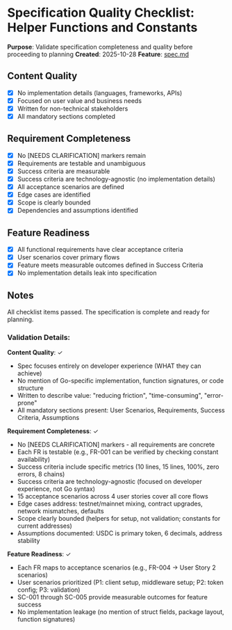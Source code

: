 # Specification Quality Checklist: Helper Functions and Constants

**Purpose**: Validate specification completeness and quality before proceeding to planning
**Created**: 2025-10-28
**Feature**: [spec.md](../spec.md)

## Content Quality

- [x] No implementation details (languages, frameworks, APIs)
- [x] Focused on user value and business needs
- [x] Written for non-technical stakeholders
- [x] All mandatory sections completed

## Requirement Completeness

- [x] No [NEEDS CLARIFICATION] markers remain
- [x] Requirements are testable and unambiguous
- [x] Success criteria are measurable
- [x] Success criteria are technology-agnostic (no implementation details)
- [x] All acceptance scenarios are defined
- [x] Edge cases are identified
- [x] Scope is clearly bounded
- [x] Dependencies and assumptions identified

## Feature Readiness

- [x] All functional requirements have clear acceptance criteria
- [x] User scenarios cover primary flows
- [x] Feature meets measurable outcomes defined in Success Criteria
- [x] No implementation details leak into specification

## Notes

All checklist items passed. The specification is complete and ready for planning.

### Validation Details:

**Content Quality**: ✓
- Spec focuses entirely on developer experience (WHAT they can achieve)
- No mention of Go-specific implementation, function signatures, or code structure
- Written to describe value: "reducing friction", "time-consuming", "error-prone"
- All mandatory sections present: User Scenarios, Requirements, Success Criteria, Assumptions

**Requirement Completeness**: ✓
- No [NEEDS CLARIFICATION] markers - all requirements are concrete
- Each FR is testable (e.g., FR-001 can be verified by checking constant availability)
- Success criteria include specific metrics (10 lines, 15 lines, 100%, zero errors, 8 chains)
- Success criteria are technology-agnostic (focused on developer experience, not Go syntax)
- 15 acceptance scenarios across 4 user stories cover all core flows
- Edge cases address: testnet/mainnet mixing, contract upgrades, network mismatches, defaults
- Scope clearly bounded (helpers for setup, not validation; constants for current addresses)
- Assumptions documented: USDC is primary token, 6 decimals, address stability

**Feature Readiness**: ✓
- Each FR maps to acceptance scenarios (e.g., FR-004 → User Story 2 scenarios)
- User scenarios prioritized (P1: client setup, middleware setup; P2: token config; P3: validation)
- SC-001 through SC-005 provide measurable outcomes for feature success
- No implementation leakage (no mention of struct fields, package layout, function signatures)
